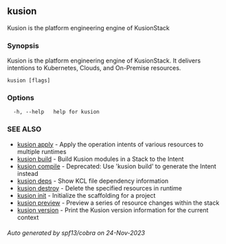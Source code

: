 ## kusion

Kusion is the platform engineering engine of KusionStack

### Synopsis

Kusion is the platform engineering engine of KusionStack. It delivers intentions to Kubernetes, Clouds, and On-Premise resources.

```
kusion [flags]
```

### Options

```
  -h, --help   help for kusion
```

### SEE ALSO

* [kusion apply](kusion_apply.md)	 - Apply the operation intents of various resources to multiple runtimes
* [kusion build](kusion_build.md)	 - Build Kusion modules in a Stack to the Intent
* [kusion compile](kusion_compile.md)	 - Deprecated: Use 'kusion build' to generate the Intent instead
* [kusion deps](kusion_deps.md)	 - Show KCL file dependency information
* [kusion destroy](kusion_destroy.md)	 - Delete the specified resources in runtime
* [kusion init](kusion_init.md)	 - Initialize the scaffolding for a project
* [kusion preview](kusion_preview.md)	 - Preview a series of resource changes within the stack
* [kusion version](kusion_version.md)	 - Print the Kusion version information for the current context

###### Auto generated by spf13/cobra on 24-Nov-2023
